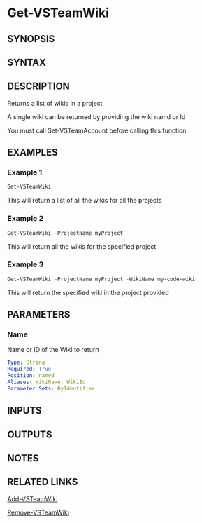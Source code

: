 <!-- #include "./common/header.md" -->

# Get-VSTeamWiki

## SYNOPSIS

<!-- #include "./synopsis/Get-VSTeamWiki.md" -->

## SYNTAX

## DESCRIPTION

Returns a list of wikis in a project

A single wiki can be returned by providing the wiki namd or Id

You must call Set-VSTeamAccount before calling this function.

## EXAMPLES

### Example 1

```powershell
Get-VSTeamWiki
```

This will return a list of all the wikis for all the projects

### Example 2

```powershell
Get-VSTeamWiki -ProjectName myProject
```

This will return all the wikis for the specified project

### Example 3

```powershell
Get-VSTeamWiki -ProjectName myProject -WikiName my-code-wiki
```

This will return the specified wiki in the project provided

## PARAMETERS

<!-- #include "./params/projectName.md" -->

### Name

Name or ID of the Wiki to return

```yaml
Type: String
Required: True
Position: named
Aliases: WikiName, WikiId
Parameter Sets: ByIdentifier
```

## INPUTS

## OUTPUTS

## NOTES

<!-- #include "./common/prerequisites.md" -->

## RELATED LINKS



[Add-VSTeamWiki](Add-VSTeamWiki.md)

[Remove-VSTeamWiki](Remove-VSTeamWiki.md)
